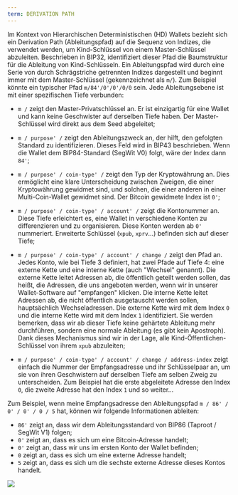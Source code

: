 ```yaml
---
term: DERIVATION PATH
---
```


Im Kontext von Hierarchischen Deterministischen (HD) Wallets bezieht sich ein Derivation Path (Ableitungspfad) auf die Sequenz von Indizes, die verwendet werden, um Kind-Schlüssel von einem Master-Schlüssel abzuleiten. Beschrieben in BIP32, identifiziert dieser Pfad die Baumstruktur für die Ableitung von Kind-Schlüsseln. Ein Ableitungspfad wird durch eine Serie von durch Schrägstriche getrennten Indizes dargestellt und beginnt immer mit dem Master-Schlüssel (gekennzeichnet als `m/`). Zum Beispiel könnte ein typischer Pfad `m/84'/0'/0'/0/0` sein. Jede Ableitungsebene ist mit einer spezifischen Tiefe verbunden:
* `m /` zeigt den Master-Privatschlüssel an. Er ist einzigartig für eine Wallet und kann keine Geschwister auf derselben Tiefe haben. Der Master-Schlüssel wird direkt aus dem Seed abgeleitet;
* `m / purpose' /` zeigt den Ableitungszweck an, der hilft, den gefolgten Standard zu identifizieren. Dieses Feld wird in BIP43 beschrieben. Wenn die Wallet dem BIP84-Standard (SegWit V0) folgt, wäre der Index dann `84'`;
* `m / purpose' / coin-type' /` zeigt den Typ der Kryptowährung an. Dies ermöglicht eine klare Unterscheidung zwischen Zweigen, die einer Kryptowährung gewidmet sind, und solchen, die einer anderen in einer Multi-Coin-Wallet gewidmet sind. Der Bitcoin gewidmete Index ist `0'`;
* `m / purpose' / coin-type' / account' /` zeigt die Kontonummer an. Diese Tiefe erleichtert es, eine Wallet in verschiedene Konten zu differenzieren und zu organisieren. Diese Konten werden ab `0'` nummeriert. Erweiterte Schlüssel (`xpub`, `xprv`...) befinden sich auf dieser Tiefe;
* `m / purpose' / coin-type' / account' / change /` zeigt den Pfad an. Jedes Konto, wie bei Tiefe 3 definiert, hat zwei Pfade auf Tiefe 4: eine externe Kette und eine interne Kette (auch "Wechsel" genannt). Die externe Kette leitet Adressen ab, die öffentlich geteilt werden sollen, das heißt, die Adressen, die uns angeboten werden, wenn wir in unserer Wallet-Software auf "empfangen" klicken. Die interne Kette leitet Adressen ab, die nicht öffentlich ausgetauscht werden sollen, hauptsächlich Wechseladressen. Die externe Kette wird mit dem Index `0` und die interne Kette wird mit dem Index `1` identifiziert. Sie werden bemerken, dass wir ab dieser Tiefe keine gehärtete Ableitung mehr durchführen, sondern eine normale Ableitung (es gibt kein Apostroph). Dank dieses Mechanismus sind wir in der Lage, alle Kind-Öffentlichen-Schlüssel von ihrem `xpub` abzuleiten;

* `m / purpose' / coin-type' / account' / change / address-index` zeigt einfach die Nummer der Empfangsadresse und ihr Schlüsselpaar an, um sie von ihren Geschwistern auf derselben Tiefe am selben Zweig zu unterscheiden. Zum Beispiel hat die erste abgeleitete Adresse den Index `0`, die zweite Adresse hat den Index `1` und so weiter...

Zum Beispiel, wenn meine Empfangsadresse den Ableitungspfad `m / 86' / 0' / 0' / 0 / 5` hat, können wir folgende Informationen ableiten:
* `86'` zeigt an, dass wir dem Ableitungsstandard von BIP86 (Taproot / SegWit V1) folgen;
* `0'` zeigt an, dass es sich um eine Bitcoin-Adresse handelt;
* `0'` zeigt an, dass wir uns im ersten Konto der Wallet befinden;
* `0` zeigt an, dass es sich um eine externe Adresse handelt;
* `5` zeigt an, dass es sich um die sechste externe Adresse dieses Kontos handelt.

![](../../dictionnaire/assets/18.png)